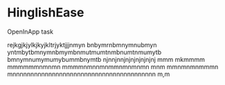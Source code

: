 # HinglishEase
 OpenInApp task


rejkgjkjylkjkyjkltrjyktjjjnmyn
bnbymrnbmnymnubmyn
yntmbytbmnymnbmymbnmutmumtnmbnumtnmumytb
bmnymnumymumybummbnymtb
njnnjnnjnjnjnjnjnjnj
mmm
mkmmmm
mmmmmmnmnmn
mmmmnmnnmnmmnmnmnmn mnm
 mmnmnmnmmmn
mnnnnnnnnnnnnnnnnnnnnnnnnnnnnnnnnnnnnnnnn
m,m
